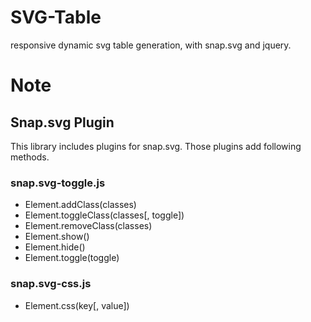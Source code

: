 SVG-Table
=========

responsive dynamic svg table generation, with snap.svg and jquery.

# Note
## Snap.svg Plugin
This library includes plugins for snap.svg. Those plugins add following methods.
### snap.svg-toggle.js  

- Element.addClass(classes)
- Element.toggleClass(classes[, toggle])
- Element.removeClass(classes)
- Element.show()
- Element.hide()
- Element.toggle(toggle)

### snap.svg-css.js
- Element.css(key[, value])